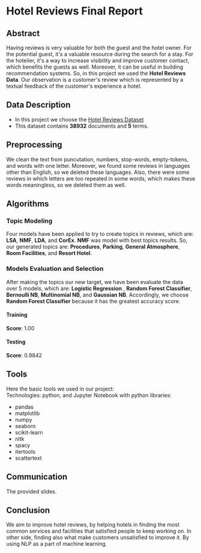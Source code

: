 # Hotel Reviews Final Report


## Abstract 
Having reviews is very valuable for both the guest and the hotel owner. For the potential guest, it's a valuable resource during the search for a stay. For the hotelier, it's a way to increase visibility and improve customer contact, which benefits the guests as well. Moreover, it can be useful in building recommendation systems. 
So, in this project we used the **Hotel Reviews Data**. Our observation is a customer's review which is represented by a textual feedback of the customer's experience a hotel.

## Data Description 

- In this project we choose the [Hotel Reviews Dataset](https://github.com/RaihanAk/Hotel-Review-Sentiment-Analysis_MachineLearning)
- This dataset contains **38932** documents and **5** terms.<br/>


## Preprocessing 
We clean the text from puncutation, numbers, stop-words, empty-tokens, and words with one letter. Moreover, we found some reviews in languages other
than English, so we deleted these languages. Also, there were some reviews in which letters are too repeated in some words, which makes these words meaningless, so we deleted them as well.


## Algorithms
### Topic Modeling
Four models have been applied to try to create topics in reviews, which are: **LSA**, **NMF**, **LDA**, and **CorEx**. **NMF** was model with best topics results. 
So, our generated topics are: **Procedures**, **Parking**, **General Atmosphere**, **Room Facilities**, and **Resort Hotel**.


### Models Evaluation and Selection 
After making the topics our new target, we have been evaluate the data over 5 models, which are: __Logistic Regression__ , __Random Forest Classifier__, __Bernoulli NB__, __Multinomial NB__, 
and __Gaussian NB__.
Accordingly, we choose __Random Forest Classifier__ because it has the greatest accuracy score. 

#### Training
__Score__: 1.00<br/>

#### Testing
__Score__:  0.9842<br/>

## Tools
Here the basic tools we used in our project: <br/>
Technologies: python, and Jupyter Notebook with python libraries:

- pandas
- matplotlib
- numpy
- seaborn
- scikit-learn
- nltk
- spacy
- itertools
- scattertext

## Communication 
The provided slides.

## Conclusion 
We aim to improve hotel reviews, by helping hotels in finding the most common services and facilities that satisfied people to keep working on. In other side, finding also what make 
customers unsatisfied to improve it. By using NLP as a part of machine learning.
